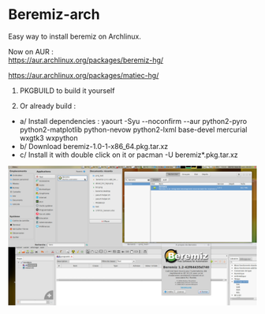 # Beremiz-arch
Easy way to install beremiz on Archlinux. 

Now on AUR :  
https://aur.archlinux.org/packages/beremiz-hg/

https://aur.archlinux.org/packages/matiec-hg/


1) PKGBUILD to build it yourself

2) Or already build :
* a/ Install dependencies : 
yaourt -Syu --noconfirm --aur python2-pyro python2-matplotlib python-nevow python2-lxml base-devel mercurial wxgtk3 wxpython
* b/ Download beremiz-1.0-1-x86_64.pkg.tar.xz
* c/ Install it with double click on it or pacman -U beremiz*.pkg.tar.xz

![Beremiz Archlinux](https://github.com/giscan/Beremiz-arch/blob/master/beremiz_arch.jpg)
